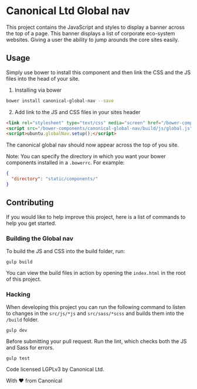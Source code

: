 # Canonical Ltd Global nav

This project contains the JavaScript and styles to display a banner across the top of a page. This banner displays a list of corporate eco-system websites. Giving a user the ability to jump arounds the core sites easily.

## Usage

Simply use bower to install this component and then link the CSS and the JS files into the head of your site.

1. Installing via bower
```bash
bower install canonical-global-nav --save
```

2. Add link to the JS and CSS files in your sites header
```html
<link rel="stylesheet" type="text/css" media="screen" href="/bower-components/canonical-global-nav/build/css/cookie-policy.css" />
<script src="/bower-components/canonical-global-nav/build/js/global.js"></script>
<script>ubuntu.globalNav.setup();</script>
```

The canonical global nav should now appear across the top of you site.

Note: You can specify the directory in which you want your bower components installed in a `.bowerrc`. For example:
```json
{
  "directory": "static/components/"
}
```

## Contributing

If you would like to help improve this project, here is a list of commands to help you get started.

### Building the Global nav

To build the JS and CSS into the build folder, run:

```
gulp build
```

You can view the build files in action by opening the `index.html` in the root of this project.

### Hacking

When developing this project you can run the following command to listen to changes in the `src/js/*js` and `src/sass/*scss` and builds them into the `/build` folder.

```
gulp dev
```

Before submitting your pull request. Run the lint, which checks both the JS and Sass for errors.

```
gulp test
```

Code licensed LGPLv3 by Canonical Ltd.

With ♥ from Canonical 
